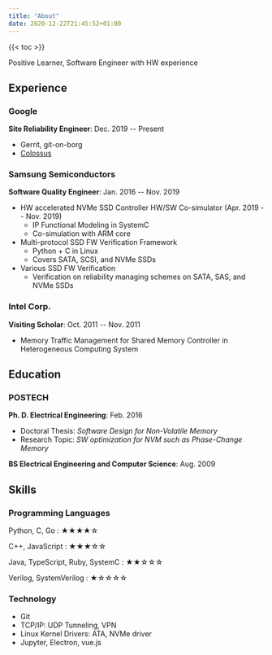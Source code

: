 ```yaml
---
title: "About"
date: 2020-12-22T21:45:52+01:00
---
```


{{< toc >}}

Positive Learner, Software Engineer with HW experience

## Experience

### Google

__Site Reliability Engineer__: Dec. 2019 -- Present
  * Gerrit, git-on-borg
  * [Colossus](https://cloud.google.com/blog/products/storage-data-transfer/a-peek-behind-colossus-googles-file-system?hl=en)

### Samsung Semiconductors

__Software Quality Engineer__: Jan. 2016 -- Nov. 2019
  * HW accelerated NVMe SSD Controller HW/SW Co-simulator (Apr. 2019 -- Nov. 2019)
    - IP Functional Modeling in SystemC
    - Co-simulation with ARM core
  * Multi-protocol SSD FW Verification Framework
    - Python + C in Linux
    - Covers SATA, SCSI, and NVMe SSDs
  * Various SSD FW Verification
    - Verification on reliability managing schemes on SATA, SAS, and NVMe SSDs

### Intel Corp.

__Visiting Scholar__: Oct. 2011 -- Nov. 2011
  * Memory Traffic Management for Shared Memory Controller in Heterogeneous Computing System

## Education

### POSTECH

__Ph. D. Electrical Engineering__: Feb. 2016
  * Doctoral Thesis: _Software Design for Non-Volatile Memory_
  * Research Topic: _SW optimization for NVM such as Phase-Change Memory_

__BS Electrical Engineering and Computer Science__: Aug. 2009

## Skills

### Programming Languages

Python, C, Go
: ★★★★☆

C++, JavaScript
: ★★★☆☆

Java, TypeScript, Ruby, SystemC
: ★★☆☆☆

Verilog, SystemVerilog
: ★☆☆☆☆

### Technology

* Git
* TCP/IP: UDP Tunneling, VPN
* Linux Kernel Drivers: ATA, NVMe driver
* Jupyter, Electron, vue.js
